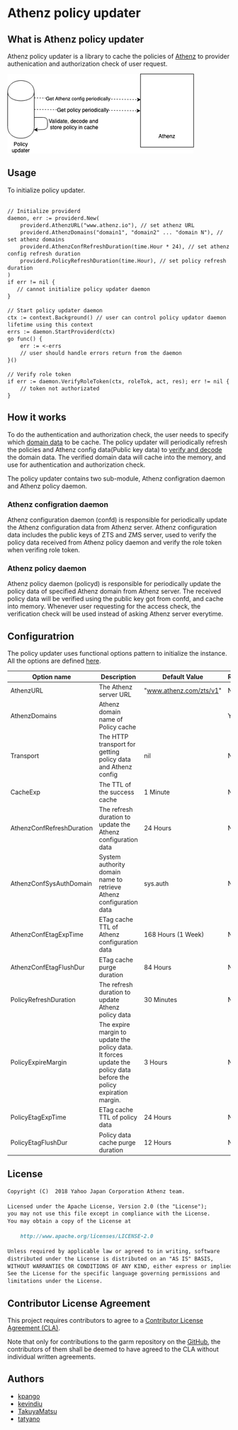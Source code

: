# Athenz policy updater

## What is Athenz policy updater

Athenz policy updater is a library to cache the policies of [Athenz](https://github.com/yahoo/athenz) to provider authenication and authorization check of user request.

![Overview](./doc/policy_updater_overview.png)

## Usage

To initialize policy updater.

```golang

// Initialize providerd
daemon, err := providerd.New(
    providerd.AthenzURL("www.athenz.io"), // set athenz URL
    providerd.AthenzDomains("domain1", "domain2" ... "domain N"), // set athenz domains
    providerd.AthenzConfRefreshDuration(time.Hour * 24), // set athenz config refresh duration
    providerd.PolicyRefreshDuration(time.Hour), // set policy refresh duration
)
if err != nil {
   // cannot initialize policy updater daemon
}

// Start policy updater daemon
ctx := context.Background() // user can control policy updator daemon lifetime using this context
errs := daemon.StartProviderd(ctx)
go func() {
    err := <-errs
    // user should handle errors return from the daemon
}()

// Verify role token
if err := daemon.VerifyRoleToken(ctx, roleTok, act, res); err != nil {
    // token not authorizated
}
```

## How it works

To do the authentication and authorization check, the user needs to specify which [domain data](https://github.com/yahoo/athenz/blob/master/docs/data_model.md#data-model) to be cache. The policy updater will periodically refresh the policies and Athenz config data(Public key data) to [verify and decode]((https://github.com/yahoo/athenz/blob/master/docs/zpu_policy_file.md#zts-signature-validation)) the domain data. The verified domain data will cache into the memory, and use for authentication and authorization check.

The policy updater contains two sub-module, Athenz configration daemon and Athenz policy daemon.

### Athenz configration daemon

Athenz configuration daemon (confd) is responsible for periodically update the Athenz configuration data from Athenz server. Athenz configuration data includes the public keys of ZTS and ZMS server, used to verify the policy data received from Athenz policy daemon and verify the role token when verifing role token.

### Athenz policy daemon

Athenz policy daemon (policyd) is responsible for periodically update the policy data of specified Athenz domain from Athenz server. The received policy data will be verified using the public key got from confd, and cache into memory. Whenever user requesting for the access check, the verification check will be used instead of asking Athenz server everytime.

## Configuratrion

The policy updater uses functional options pattern to initialize the instance. All the options are defined [here](./option.go).

| Option name               | Description                                                                                                         | Default Value           | Required | Example                |
|---------------------------|---------------------------------------------------------------------------------------------------------------------|-------------------------|----------|------------------------|
| AthenzURL                 | The Athenz server URL                                                                                               | "www.athenz.com/zts/v1" | No       |                        |
| AthenzDomains             | Athenz domain name of Policy cache                                                                                  |                         | Yes      | "domName1", "domName2" |
| Transport                 | The HTTP transport for getting policy data and Athenz config                                                        | nil                     | No       |                        |
| CacheExp                  | The TTL of the success cache                                                                                        | 1 Minute                | No       |                        |
| AthenzConfRefreshDuration | The refresh duration to update the Athenz configuration data                                                        | 24 Hours                | No       |                        |
| AthenzConfSysAuthDomain   | System authority domain name to retrieve Athenz configuration data                                                  | sys.auth                | No       |                        |
| AthenzConfEtagExpTime     | ETag cache TTL of Athenz configuration data                                                                         | 168 Hours (1 Week)      | No       |                        |
| AthenzConfEtagFlushDur    | ETag cache purge duration                                                                                           | 84 Hours                | No       |                        |
| PolicyRefreshDuration     | The refresh duration to update Athenz policy data                                                                   | 30 Minutes              | No       |                        |
| PolicyExpireMargin        | The expire margin to update the policy data. It forces update the policy data before the policy expiration margin. | 3 Hours                 | No       |                        |
| PolicyEtagExpTime         | ETag cache TTL of policy data                                                                                       | 24 Hours                | No       |                        |
| PolicyEtagFlushDur        | Policy data cache purge duration                                                                                    | 12 Hours                | No       |                        |

## License

```markdown
Copyright (C)  2018 Yahoo Japan Corporation Athenz team.

Licensed under the Apache License, Version 2.0 (the "License");
you may not use this file except in compliance with the License.
You may obtain a copy of the License at

    http://www.apache.org/licenses/LICENSE-2.0

Unless required by applicable law or agreed to in writing, software
distributed under the License is distributed on an "AS IS" BASIS,
WITHOUT WARRANTIES OR CONDITIONS OF ANY KIND, either express or implied.
See the License for the specific language governing permissions and
limitations under the License.
```

## Contributor License Agreement

This project requires contributors to agree to a [Contributor License Agreement (CLA)](https://gist.github.com/ydnjp/3095832f100d5c3d2592).

Note that only for contributions to the garm repository on the [GitHub](https://github.com/yahoojapan/garm), the contributors of them shall be deemed to have agreed to the CLA without individual written agreements.

## Authors

- [kpango](https://github.com/kpango)
- [kevindiu](https://github.com/kevindiu)
- [TakuyaMatsu](https://github.com/TakuyaMatsu)
- [tatyano](https://github.com/tatyano)
